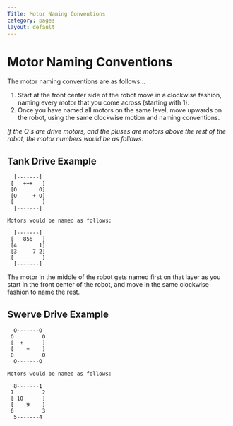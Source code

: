```yaml
---
Title: Motor Naming Conventions
category: pages
layout: default
---
```


# Motor Naming Conventions

The motor naming conventions are as follows...

1. Start at the front center side of the robot move in a clockwise fashion, naming every motor that you come across (starting with 1). 
2. Once you have named all motors on the same level, move upwards on the robot, using the same clockwise motion and naming conventions. 


*If the O's are drive motors, and the pluses are motors above the rest of the robot, the motor numbers would be as follows:*

## Tank Drive Example

```
  [-------]
 [   +++   ]
 [O       O]
 [O     + O]
 [         ]
  [-------]

Motors would be named as follows:

  [-------]
 [   856   ]
 [4       1]
 [3     7 2]
 [         ]
  [-------]

```

The motor in the middle of the robot gets named first on that layer as you start in the front center of the robot, and move in the same clockwise fashion to name the rest.

## Swerve Drive Example

```
  O-------O
 O         O
 [  +      ]
 [    +    ]
 O         O
  O-------O

Motors would be named as follows:

  8-------1
 7         2
 [ 10      ]
 [    9    ]
 6         3
  5-------4
```